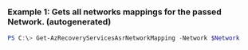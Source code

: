 ### Example 1: Gets all networks mappings for the passed Network. (autogenerated)
```powershell
PS C:\> Get-AzRecoveryServicesAsrNetworkMapping -Network $Network
```

